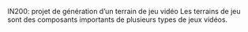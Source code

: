 IN200: projet de génération d’un terrain de jeu vidéo
Les terrains de jeu sont des composants importants de plusieurs types de jeux vidéos.
